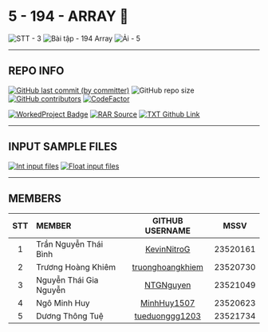 # 5 - 194 - ARRAY 🫠

![STT - 3](https://img.shields.io/badge/STT-3-EDB7ED?style=for-the-badge)
![Bài tập - 194 Array](https://img.shields.io/badge/b%C3%A0i_t%E1%BA%ADp-194_array-8DDFCB?style=for-the-badge)
![Ải - 5](https://img.shields.io/badge/%E1%BA%A3i-5-ECEE81?style=for-the-badge)

---

## REPO INFO

[![GitHub last commit (by committer)](https://img.shields.io/github/last-commit/NMLT-NTTMK-K18/3-194-array?style=for-the-badge&color=CAEDFF)](../../../commits/main)
![GitHub repo size](https://img.shields.io/github/repo-size/NMLT-NTTMK-K18/3-194-array?style=for-the-badge&color=D8B4F8)
[![GitHub contributors](https://img.shields.io/github/contributors/NMLT-NTTMK-K18/3-194-array?style=for-the-badge&color=FBF0B2)](../../../graphs/contributors)
[![CodeFactor](https://img.shields.io/codefactor/grade/github/nmlt-nttmk-k18/3-194-array?style=for-the-badge)](https://www.codefactor.io/repository/github/nmlt-nttmk-k18/3-194-array)

[![WorkedProject Badge](https://img.shields.io/badge/progress-190%20%2F%20194-82A0D8?style=for-the-badge)](./UnworkedProject.md)
[![RAR Source](https://img.shields.io/badge/rar_source-download-FF8080?style=for-the-badge)](../../../releases/download/RAR/23520161_23520730_23520623_23521049_23521734_BT03.rar/)
[![TXT Github Link](https://img.shields.io/badge/txt_github_link-download-8CB369?style=for-the-badge)](../../../releases/download/RAR/23520161_23520730_23520623_23521049_23521734_BT03.txt/)

---

## INPUT SAMPLE FILES

[![Int input files](https://img.shields.io/badge/int_inp-download-CAEDFF?style=for-the-badge)](../../../../Utilities/releases/download/INP/INT_DATA_INP.zip)
[![Float input files](https://img.shields.io/badge/float_inp-download-D8B4F8?style=for-the-badge)](../../../../Utilities/releases/download/INP/FLOAT_DATA_INP.zip)

---

## MEMBERS

| **STT** | **MEMBER**             |                   **GITHUB USERNAME**                   | **MSSV** |
| :-----: | :--------------------- | :-----------------------------------------------------: | -------- |
|    1    | Trần Nguyễn Thái Bình  |      [KevinNitroG](https://github.com/KevinNitroG)      | 23520161 |
|    2    | Trương Hoàng Khiêm     | [truonghoangkhiem](https://github.com/truonghoangkhiem) | 23520730 |
|    3    | Nguyễn Thái Gia Nguyễn |        [NTGNguyen](https://github.com/NTGNguyen)        | 23521049 |
|    4    | Ngô Minh Huy           |      [MinhHuy1507](https://github.com/MinhHuy1507)      | 23520623 |
|    5    | Dương Thông Tuệ        |   [tueduonggg1203](https://github.com/tueduonggg1203)   | 23521734 |
